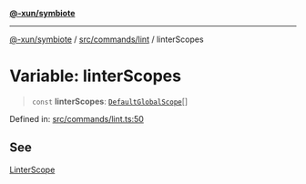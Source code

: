 [**@-xun/symbiote**](../../../../README.md)

***

[@-xun/symbiote](../../../../README.md) / [src/commands/lint](../README.md) / linterScopes

# Variable: linterScopes

> `const` **linterScopes**: [`DefaultGlobalScope`](../../../configure/enumerations/DefaultGlobalScope.md)[]

Defined in: [src/commands/lint.ts:50](https://github.com/Xunnamius/symbiote/blob/2e19fbb73f32694e0ab61a9670538fab89e2de03/src/commands/lint.ts#L50)

## See

[LinterScope](../../../configure/enumerations/DefaultGlobalScope.md)
